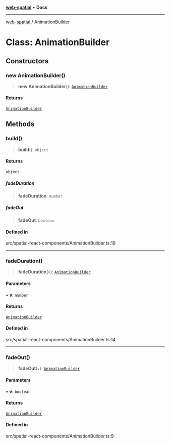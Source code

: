 [**web-spatial**](../README.md) • **Docs**

***

[web-spatial](../globals.md) / AnimationBuilder

# Class: AnimationBuilder

## Constructors

### new AnimationBuilder()

> **new AnimationBuilder**(): [`AnimationBuilder`](AnimationBuilder.md)

#### Returns

[`AnimationBuilder`](AnimationBuilder.md)

## Methods

### build()

> **build**(): `object`

#### Returns

`object`

##### fadeDuration

> **fadeDuration**: `number`

##### fadeOut

> **fadeOut**: `boolean`

#### Defined in

src/spatial-react-components/AnimationBuilder.ts:19

***

### fadeDuration()

> **fadeDuration**(`v`): [`AnimationBuilder`](AnimationBuilder.md)

#### Parameters

• **v**: `number`

#### Returns

[`AnimationBuilder`](AnimationBuilder.md)

#### Defined in

src/spatial-react-components/AnimationBuilder.ts:14

***

### fadeOut()

> **fadeOut**(`v`): [`AnimationBuilder`](AnimationBuilder.md)

#### Parameters

• **v**: `boolean`

#### Returns

[`AnimationBuilder`](AnimationBuilder.md)

#### Defined in

src/spatial-react-components/AnimationBuilder.ts:9
